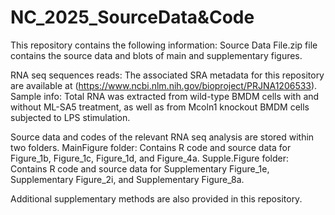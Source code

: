 # NC_2025_SourceData&Code
This repository contains the following information:
Source Data File.zip file contains the source data and blots of main and supplementary figures.

RNA seq sequences reads: The associated SRA metadata for this repository are available at (https://www.ncbi.nlm.nih.gov/bioproject/PRJNA1206533).
Sample info: Total RNA was extracted from wild-type BMDM cells with and without ML-SA5 treatment, as well as from Mcoln1 knockout BMDM cells subjected to LPS stimulation.

Source data and codes of the relevant RNA seq analysis are stored within two folders.
MainFigure folder: Contains R code and source data for Figure_1b, Figure_1c, Figure_1d, and Figure_4a.
Supple.Figure folder: Contains R code and source data for Supplementary Figure_1e, Supplementary Figure_2i, and Supplementary Figure_8a.

Additional supplementary methods are also provided in this repository.  
